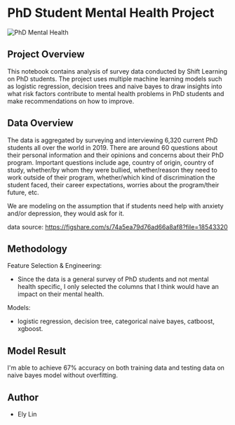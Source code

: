 # PhD Student Mental Health Project
![PhD Mental Health](https://steemitimages.com/DQmSvy1C8BaSreRGnrJcL9qaAEn7cfCgPgcMq6f87Cwg1nQ/Capture.PNG)

## Project Overview
This notebook contains analysis of survey data conducted by Shift Learning on PhD students. The project uses multiple machine learning models such as logistic regression, decision trees and naive bayes to draw insights into what risk factors contribute to mental health problems in PhD students and make recommendations on how to improve.

## Data Overview
The data is aggregated by surveying and interviewing 6,320 current PhD students all over the world in 2019. There are around 60 questions about their personal information and their opinions and concerns about their PhD program. Important questions include age, country of origin, country of study, whether/by whom they were bullied, whether/reason they need to work outside of their program, whether/which kind of discrimination the student faced, their career expectations, worries about the program/their future, etc.

We are modeling on the assumption that if students need help with anxiety and/or depression, they would ask for it.

data source: https://figshare.com/s/74a5ea79d76ad66a8af8?file=18543320

## Methodology
Feature Selection & Engineering: 
- Since the data is a general survey of PhD students and not mental health specific, I only selected the columns that I think would have an impact on their mental health.

Models:
- logistic regression, decision tree, categorical naive bayes, catboost, xgboost.

## Model Result
I'm able to achieve 67% accuracy on both training data and testing data on naive bayes model without overfitting. 

## Author
- Ely Lin

